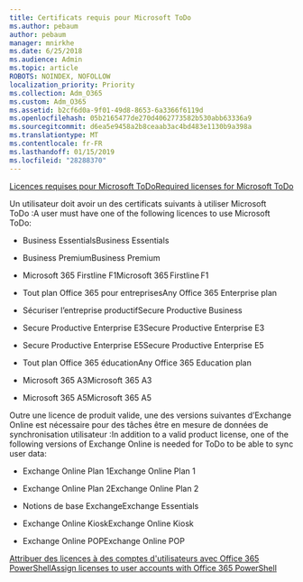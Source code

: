 ```yaml
---
title: Certificats requis pour Microsoft ToDo
ms.author: pebaum
author: pebaum
manager: mnirkhe
ms.date: 6/25/2018
ms.audience: Admin
ms.topic: article
ROBOTS: NOINDEX, NOFOLLOW
localization_priority: Priority
ms.collection: Adm_O365
ms.custom: Adm_O365
ms.assetid: b2cf6d0a-9f01-49d8-8653-6a3366f6119d
ms.openlocfilehash: 05b2165477de270d4062773582b530abb63336a9
ms.sourcegitcommit: d6ea5e9458a2b8ceaab3ac4bd483e1130b9a398a
ms.translationtype: MT
ms.contentlocale: fr-FR
ms.lasthandoff: 01/15/2019
ms.locfileid: "28288370"
---
```

[<span data-ttu-id="47169-102">Licences requises pour Microsoft ToDo</span><span class="sxs-lookup"><span data-stu-id="47169-102">Required licenses for Microsoft ToDo</span></span>](https://support.office.com/article/381e9d1b-c500-49b5-973e-890fd86528d7.aspx)
  
<span data-ttu-id="47169-103">Un utilisateur doit avoir un des certificats suivants à utiliser Microsoft ToDo :</span><span class="sxs-lookup"><span data-stu-id="47169-103">A user must have one of the following licences to use Microsoft ToDo:</span></span>
  
- <span data-ttu-id="47169-104">Business Essentials</span><span class="sxs-lookup"><span data-stu-id="47169-104">Business Essentials</span></span>
    
- <span data-ttu-id="47169-105">Business Premium</span><span class="sxs-lookup"><span data-stu-id="47169-105">Business Premium</span></span>
    
- <span data-ttu-id="47169-106">Microsoft 365 Firstline F1</span><span class="sxs-lookup"><span data-stu-id="47169-106">Microsoft 365 Firstline F1</span></span>
    
- <span data-ttu-id="47169-107">Tout plan Office 365 pour entreprises</span><span class="sxs-lookup"><span data-stu-id="47169-107">Any Office 365 Enterprise plan</span></span>
    
- <span data-ttu-id="47169-108">Sécuriser l’entreprise productif</span><span class="sxs-lookup"><span data-stu-id="47169-108">Secure Productive Business</span></span>
    
- <span data-ttu-id="47169-109">Secure Productive Enterprise E3</span><span class="sxs-lookup"><span data-stu-id="47169-109">Secure Productive Enterprise E3</span></span>
    
- <span data-ttu-id="47169-110">Secure Productive Enterprise E5</span><span class="sxs-lookup"><span data-stu-id="47169-110">Secure Productive Enterprise E5</span></span>
    
- <span data-ttu-id="47169-111">Tout plan Office 365 éducation</span><span class="sxs-lookup"><span data-stu-id="47169-111">Any Office 365 Education plan</span></span>
    
- <span data-ttu-id="47169-112">Microsoft 365 A3</span><span class="sxs-lookup"><span data-stu-id="47169-112">Microsoft 365 A3</span></span>
    
- <span data-ttu-id="47169-113">Microsoft 365 A5</span><span class="sxs-lookup"><span data-stu-id="47169-113">Microsoft 365 A5</span></span>
    
<span data-ttu-id="47169-114">Outre une licence de produit valide, une des versions suivantes d’Exchange Online est nécessaire pour des tâches être en mesure de données de synchronisation utilisateur :</span><span class="sxs-lookup"><span data-stu-id="47169-114">In addition to a valid product license, one of the following versions of Exchange Online is needed for ToDo to be able to sync user data:</span></span> 
  
- <span data-ttu-id="47169-115">Exchange Online Plan 1</span><span class="sxs-lookup"><span data-stu-id="47169-115">Exchange Online Plan 1</span></span>
    
- <span data-ttu-id="47169-116">Exchange Online Plan 2</span><span class="sxs-lookup"><span data-stu-id="47169-116">Exchange Online Plan 2</span></span>
    
- <span data-ttu-id="47169-117">Notions de base Exchange</span><span class="sxs-lookup"><span data-stu-id="47169-117">Exchange Essentials</span></span>
    
- <span data-ttu-id="47169-118">Exchange Online Kiosk</span><span class="sxs-lookup"><span data-stu-id="47169-118">Exchange Online Kiosk</span></span>
    
- <span data-ttu-id="47169-119">Exchange Online POP</span><span class="sxs-lookup"><span data-stu-id="47169-119">Exchange Online POP</span></span>
    
[<span data-ttu-id="47169-120">Attribuer des licences à des comptes d'utilisateurs avec Office 365 PowerShell</span><span class="sxs-lookup"><span data-stu-id="47169-120">Assign licenses to user accounts with Office 365 PowerShell</span></span>](https://docs.microsoft.com/en-us/office365/enterprise/powershell/assign-licenses-to-user-accounts-with-office-365-powershell )
  

